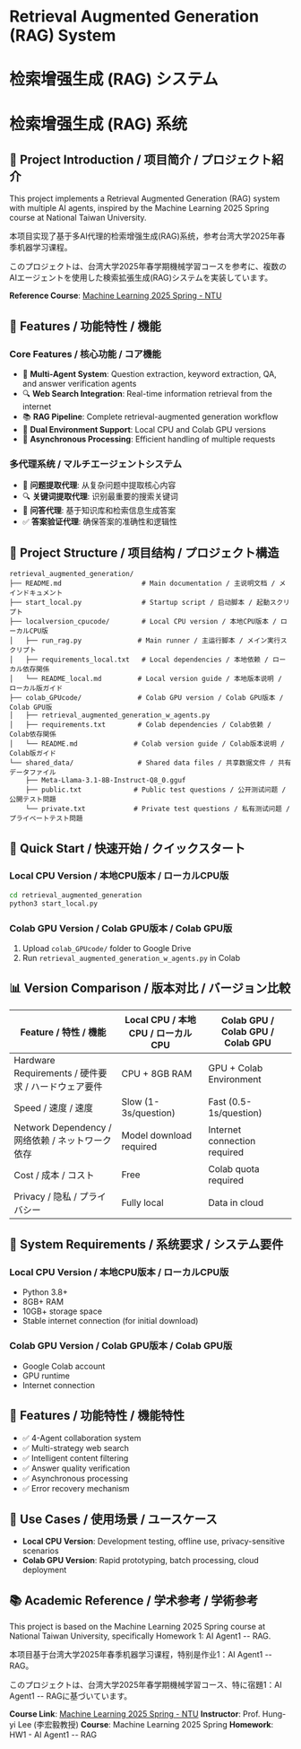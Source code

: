 # Retrieval Augmented Generation (RAG) System
# 检索增强生成 (RAG) システム
# 检索增强生成 (RAG) 系统

## 📖 Project Introduction / 项目简介 / プロジェクト紹介

This project implements a Retrieval Augmented Generation (RAG) system with multiple AI agents, inspired by the Machine Learning 2025 Spring course at National Taiwan University.

本项目实现了基于多AI代理的检索增强生成(RAG)系统，参考台湾大学2025年春季机器学习课程。

このプロジェクトは、台湾大学2025年春学期機械学習コースを参考に、複数のAIエージェントを使用した検索拡張生成(RAG)システムを実装しています。

**Reference Course**: [Machine Learning 2025 Spring - NTU](https://speech.ee.ntu.edu.tw/~hylee/ml/2025-spring.php)

## 🚀 Features / 功能特性 / 機能

### Core Features / 核心功能 / コア機能
- 🤖 **Multi-Agent System**: Question extraction, keyword extraction, QA, and answer verification agents
- 🔍 **Web Search Integration**: Real-time information retrieval from the internet
- 📚 **RAG Pipeline**: Complete retrieval-augmented generation workflow
- 🎯 **Dual Environment Support**: Local CPU and Colab GPU versions
- 🔄 **Asynchronous Processing**: Efficient handling of multiple requests

### 多代理系统 / マルチエージェントシステム
- 🤖 **问题提取代理**: 从复杂问题中提取核心内容
- 🔍 **关键词提取代理**: 识别最重要的搜索关键词
- 📝 **问答代理**: 基于知识库和检索信息生成答案
- ✅ **答案验证代理**: 确保答案的准确性和逻辑性

## 📁 Project Structure / 项目结构 / プロジェクト構造

```
retrieval_augmented_generation/
├── README.md                    # Main documentation / 主说明文档 / メインドキュメント
├── start_local.py               # Startup script / 启动脚本 / 起動スクリプト
├── localversion_cpucode/        # Local CPU version / 本地CPU版本 / ローカルCPU版
│   ├── run_rag.py              # Main runner / 主运行脚本 / メイン実行スクリプト
│   ├── requirements_local.txt   # Local dependencies / 本地依赖 / ローカル依存関係
│   └── README_local.md         # Local version guide / 本地版本说明 / ローカル版ガイド
├── colab_GPUcode/              # Colab GPU version / Colab GPU版本 / Colab GPU版
│   ├── retrieval_augmented_generation_w_agents.py
│   ├── requirements.txt        # Colab dependencies / Colab依赖 / Colab依存関係
│   └── README.md              # Colab version guide / Colab版本说明 / Colab版ガイド
└── shared_data/                # Shared data files / 共享数据文件 / 共有データファイル
    ├── Meta-Llama-3.1-8B-Instruct-Q8_0.gguf
    ├── public.txt             # Public test questions / 公开测试问题 / 公開テスト問題
    └── private.txt            # Private test questions / 私有测试问题 / プライベートテスト問題
```

## 🎯 Quick Start / 快速开始 / クイックスタート

### Local CPU Version / 本地CPU版本 / ローカルCPU版
```bash
cd retrieval_augmented_generation
python3 start_local.py
```

### Colab GPU Version / Colab GPU版本 / Colab GPU版
1. Upload `colab_GPUcode/` folder to Google Drive
2. Run `retrieval_augmented_generation_w_agents.py` in Colab

## 📊 Version Comparison / 版本对比 / バージョン比較

| Feature / 特性 / 機能 | Local CPU / 本地CPU / ローカルCPU | Colab GPU / Colab GPU / Colab GPU |
|----------------------|-----------------------------------|-----------------------------------|
| Hardware Requirements / 硬件要求 / ハードウェア要件 | CPU + 8GB RAM | GPU + Colab Environment |
| Speed / 速度 / 速度 | Slow (1-3s/question) | Fast (0.5-1s/question) |
| Network Dependency / 网络依赖 / ネットワーク依存 | Model download required | Internet connection required |
| Cost / 成本 / コスト | Free | Colab quota required |
| Privacy / 隐私 / プライバシー | Fully local | Data in cloud |

## 🔧 System Requirements / 系统要求 / システム要件

### Local CPU Version / 本地CPU版本 / ローカルCPU版
- Python 3.8+
- 8GB+ RAM
- 10GB+ storage space
- Stable internet connection (for initial download)

### Colab GPU Version / Colab GPU版本 / Colab GPU版
- Google Colab account
- GPU runtime
- Internet connection

## 📝 Features / 功能特性 / 機能特性

- ✅ 4-Agent collaboration system
- ✅ Multi-strategy web search
- ✅ Intelligent content filtering
- ✅ Answer quality verification
- ✅ Asynchronous processing
- ✅ Error recovery mechanism

## 🎯 Use Cases / 使用场景 / ユースケース

- **Local CPU Version**: Development testing, offline use, privacy-sensitive scenarios
- **Colab GPU Version**: Rapid prototyping, batch processing, cloud deployment


## 📚 Academic Reference / 学术参考 / 学術参考

This project is based on the Machine Learning 2025 Spring course at National Taiwan University, specifically Homework 1: AI Agent1 -- RAG.

本项目基于台湾大学2025年春季机器学习课程，特别是作业1：AI Agent1 -- RAG。

このプロジェクトは、台湾大学2025年春学期機械学習コース、特に宿題1：AI Agent1 -- RAGに基づいています。

**Course Link**: [Machine Learning 2025 Spring - NTU](https://speech.ee.ntu.edu.tw/~hylee/ml/2025-spring.php)
**Instructor**: Prof. Hung-yi Lee (李宏毅教授)
**Course**: Machine Learning 2025 Spring
**Homework**: HW1 - AI Agent1 -- RAG
